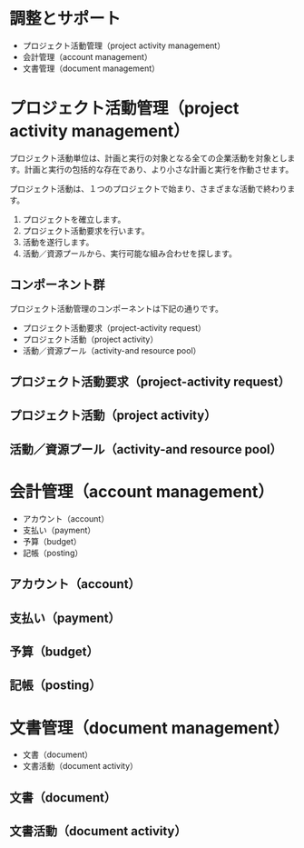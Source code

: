 調整とサポート
=====

* プロジェクト活動管理（project activity management）
* 会計管理（account management）
* 文書管理（document management）

# プロジェクト活動管理（project activity management）
プロジェクト活動単位は、計画と実行の対象となる全ての企業活動を対象とします。計画と実行の包括的な存在であり、より小さな計画と実行を作動させます。

プロジェクト活動は、１つのプロジェクトで始まり、さまざまな活動で終わります。

1. プロジェクトを確立します。
2. プロジェクト活動要求を行います。
3. 活動を遂行します。
4. 活動／資源プールから、実行可能な組み合わせを探します。
## コンポーネント群
プロジェクト活動管理のコンポーネントは下記の通りです。
* プロジェクト活動要求（project-activity request）
* プロジェクト活動（project activity）
* 活動／資源プール（activity-and resource pool）
## プロジェクト活動要求（project-activity request）
## プロジェクト活動（project activity）
## 活動／資源プール（activity-and resource pool）
# 会計管理（account management）
* アカウント（account）
* 支払い（payment）
* 予算（budget）
* 記帳（posting）
## アカウント（account）
## 支払い（payment）
## 予算（budget）
## 記帳（posting）
# 文書管理（document management）
* 文書（document）
* 文書活動（document activity）
## 文書（document）
## 文書活動（document activity）

